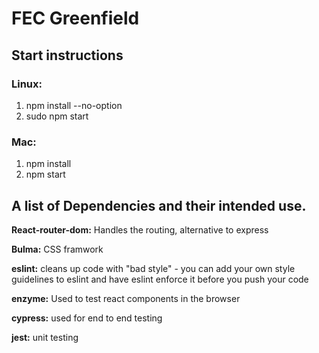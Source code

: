 # FEC Greenfield


## Start instructions
### Linux:
1) npm install --no-option
2) sudo npm start

### Mac:
1) npm install
2) npm start

## A list of Dependencies and their intended use.
**React-router-dom:** Handles the routing, alternative to express

**Bulma:** CSS framwork 

**eslint:** cleans up code with "bad style" - you can add your own style guidelines to eslint and have eslint enforce it before you push your code

**enzyme:** Used to test react components in the browser

**cypress:** used for end to end testing

**jest:** unit testing



